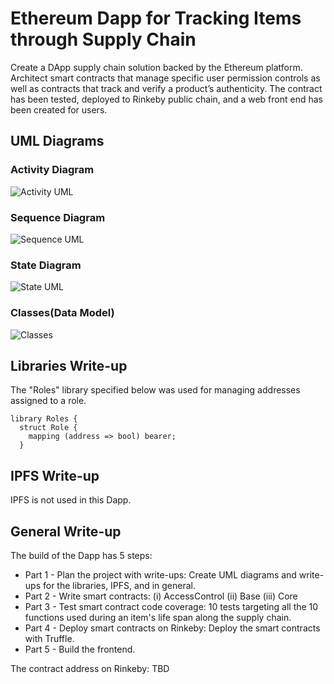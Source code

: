# Ethereum Dapp for Tracking Items through Supply Chain
Create a DApp supply chain solution backed by the Ethereum platform. Architect smart contracts that manage specific user permission controls as well as contracts that track and verify a product’s authenticity. The contract has been tested, deployed to Rinkeby public chain, and a web front end has been created for users.

## UML Diagrams

### Activity Diagram
![Activity UML](https://user-images.githubusercontent.com/7294966/150676901-e0b391e8-5aaa-4d39-829c-547759e7f55c.png)


### Sequence Diagram
![Sequence UML](https://user-images.githubusercontent.com/7294966/150676919-a17bfbe5-606e-4b39-a69b-ccc52448a6b5.png)


### State Diagram
![State UML](https://user-images.githubusercontent.com/7294966/150676929-c454c807-1bf1-4b94-86bc-86005ae7d02a.png)


### Classes(Data Model)
![Classes](https://user-images.githubusercontent.com/7294966/150676944-457d2eaa-ea28-4898-ad5c-8e6f34bec6ee.png)


## Libraries Write-up
The "Roles" library specified below was used for managing addresses assigned to a role.
```
library Roles {
  struct Role {
    mapping (address => bool) bearer;
  }
```

## IPFS Write-up
IPFS is not used in this Dapp.

## General Write-up
The build of the Dapp has 5 steps:
- Part 1 - Plan the project with write-ups: Create UML diagrams and write-ups for the libraries, IPFS, and in general.
- Part 2 - Write smart contracts: (i) AccessControl (ii) Base (iii) Core
- Part 3 - Test smart contract code coverage: 10 tests targeting all the 10 functions used during an item's life span along the supply chain.
- Part 4 - Deploy smart contracts on Rinkeby: Deploy the smart contracts with Truffle.
- Part 5 - Build the frontend.

The contract address on Rinkeby: TBD
